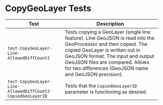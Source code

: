 # CopyGeoLayer Tests
|Test|Description|
|----|-----|
|`test-CopyGeoLayer-Line-AllowedDiffCount2`|Tests copying a GeoLayer (single line feature). Line GeoJSON is read into the GeoProcessor and then copied. The copied GeoLayer is written out in GeoJSON format. The input and output GeoJSON files are compared. Allows for two differences (GeoJSON name and GeoJSON precision).|
|`test-CopyGeoLayer-Line-AllowedDiffCount2-CopiedGeoLayerID`|Tests that the `CopiedGeoLayerID` parameter is functioning as desired.|